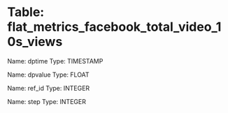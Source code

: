 Table: flat_metrics_facebook_total_video_10s_views
==================================================

Name: dptime
Type: TIMESTAMP

Name: dpvalue
Type: FLOAT

Name: ref_id
Type: INTEGER

Name: step
Type: INTEGER

